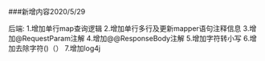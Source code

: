 ###新增内容2020/5/29

后端:
    1.增加单行map查询逻辑
    2.增加单行多行及更新mapper语句注释信息
    3.增加@RequestParam注解
    4.增加@@ResponseBody注解
    5.增加字符转小写
    6.增加去除字符()（）
    7.增加log4j